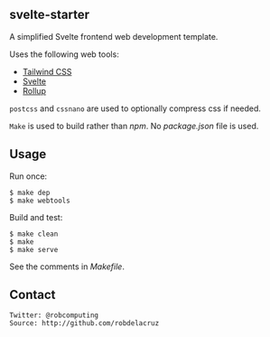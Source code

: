 ## svelte-starter

A simplified Svelte frontend web development template.

Uses the following web tools:
- [Tailwind CSS](https://tailwindcss.com)
- [Svelte](https://svelte.dev)
- [Rollup](https://rollupjs.org)

`postcss` and `cssnano` are used to optionally compress css if needed.

`Make` is used to build rather than *npm*. No *package.json* file is used.

## Usage

Run once:

    $ make dep
    $ make webtools

Build and test:

    $ make clean
    $ make
    $ make serve

See the comments in *Makefile*.

## Contact
    Twitter: @robcomputing
    Source: http://github.com/robdelacruz

